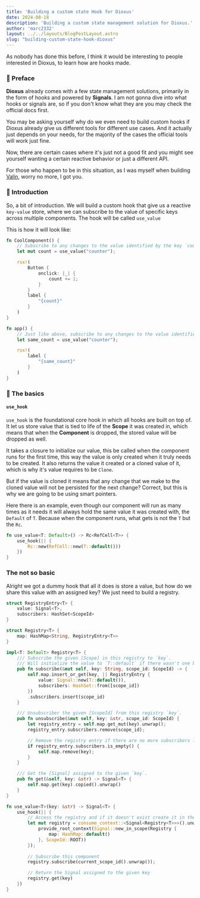```yaml
---
title: 'Building a custom state Hook for Dioxus'
date: 2024-08-18
description: 'Building a custom state management solution for Dioxus.'
author: 'marc2332'
layout: ../../layouts/BlogPostLayout.astro
slug: "building-custom-state-hook-dioxus"
---
```


As nobody has done this before, I think it would be interesting to people interested in Dioxus, to learn
how are hooks made.

### 👋 Preface 

**Dioxus** already comes with a few state management solutions, primarily in the form of hooks and powered by **Signals**.
I am not gonna dive into what hooks or signals are, so if you don't know what they are you may check the official docs first.

You may be asking yourself why do we even need to build custom hooks if Dioxus already give us different tools for different use cases.
And it actually just depends on your needs, for the majority of the cases the official tools will work just fine. 

Now, there are certain cases where it's just not a good fit and you might see yourself wanting a certain reactive behavior or just a different API. 

For those who happen to be in this situation, as I was myself when building [Valin](https://github.com/marc2332/valin/), worry no more, I got you.

### 🤝 Introduction 

So, a bit of introduction. We will build a custom hook that give us a reactive `key-value` store, 
where we can subscribe to the value of specific keys across multiple components. The hook will be called `use_value`

This is how it will look like:

```rs
fn CoolComponent() {
    // Subscribe to any changes to the value identified by the key `counter`.
    let mut count = use_value("counter");

    rsx!(
        Button {
            onclick: |_| {
                count += 1;
            }
        }
        label {
            "{count}"
        }
    )
}

fn app() {
    // Just like above, subscribe to any changes to the value identified by the key `counter`.
    let same_count = use_value("counter");

    rsx!(
        label {
            "{same_count}"
        }
    )
}

```

### 🧵 The basics 

#### `use_hook`

`use_hook` is the foundational core hook in which all hooks are built on top of.
It let us store value that is tied to life of the **Scope** it was created in,
which means that when the **Component** is dropped, the  stored value will be dropped as well.

It takes a closure to initialize our value, this be called when the component runs for the first time, this way the value is only created when it truly needs to be created. It also returns the value it created or a cloned value of it, which is why it's value requires to be `Clone`.

But if the value is cloned it means that any change that we make to the cloned value will not be 
persisted for the next change? Correct, but this is why we are going to be using smart pointers.

Here there is an example, even though our component will run as many times as it needs it will always hold the same value 
it was created with, the `Default` of `T`. Because when the component runs, what gets is not the `T` but the `Rc`.
```rs
fn use_value<T: Default>() -> Rc<RefCell<T>> {
    use_hook(|| {
        Rc::new(RefCell::new(T::default()))
    })
}
```

### The not so basic
Alright we got a dummy hook that all it does is store a value, but how do we share this value with an assigned key?
We just need to build a registry.



```rs
struct RegistryEntry<T> {
    value: Signal<T>,
    subscribers: HashSet<ScopeId>
}

struct Registry<T> {
    map: HashMap<String, RegistryEntry<T>>
}

impl<T: Default> Registry<T> {
    /// Subscribe the given [Scope] in this registry to `key`.
    /// Will initialize the value to `T::default` if there wasn't one before.
    pub fn subscribe(&mut self, key: String, scope_id: ScopeId) -> {
        self.map.insert_or_get(key, || RegistryEntry {
            value: Signal::new(T::default()),
            subscribers: HashSet::from([scope_id])
        })
        .subscribers.insert(scope_id)
    }

    /// Unsubscriber the given [ScopeId] from this registry `key`.
    pub fn unsubscribe(&mut self, key: &str, scope_id: ScopeId) {
        let registry_entry = self.map.get_mut(key).unwrap();
        registry_entry.subscribers.remove(scope_id);

        // Remove the registry entry if there are no more subscribers left
        if registry_entry.subscribers.is_empty() {
            self.map.remove(key);
        }
    }

    /// Get the [Signal] assigned to the given `key`.
    pub fn get(&self, key: &str) -> Signal<T> {
        self.map.get(key).copied().unwrap()
    }
}

fn use_value<T>(key: &str) -> Signal<T> {
    use_hook(|| {
        // Access the registry and if it doesn't exist create it in the root scope
        let mut registry = consume_context::<Signal<Registry<T>>>().unwrap_or_else(|| {
            provide_root_context(Signal::new_in_scope(Registry {
                map: HashMap::default()
            }, ScopeId::ROOT))
        });
        
        // Subscribe this component
        registry.subscribe(current_scope_id().unwrap());

        // Return the Signal assigned to the given key
        registry.get(key)
    })
}
```

